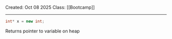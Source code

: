 Created: Oct 08 2025
Class: [[Bootcamp]]
- - -
```cpp
int* x = new int;
```
Returns pointer to variable on heap